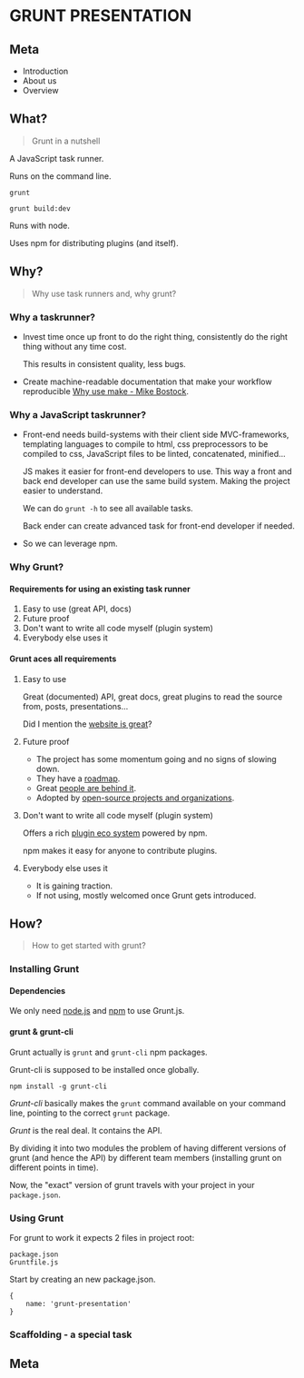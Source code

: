 GRUNT PRESENTATION
==================

## Meta

* Introduction
* About us
* Overview


## What?

> Grunt in a nutshell

A JavaScript task runner.

Runs on the command line.

    grunt

    grunt build:dev

Runs with node.

Uses npm for distributing plugins (and itself).


## Why?

> Why use task runners and, why grunt?


### Why a taskrunner?

*   Invest time once up front to do the right thing, consistently do 
    the right thing without any time cost.

    This results in consistent quality, less bugs.

*   Create machine-readable documentation that make your workflow 
    reproducible [Why use make - Mike Bostock](http://bost.ocks.org/mike/make/).


### Why a JavaScript taskrunner?

*   Front-end needs build-systems with their client side MVC-frameworks,
    templating languages to compile to html, css preprocessors to be 
    compiled to css, JavaScript files to be linted, concatenated, 
    minified...

    JS makes it easier for front-end developers to use. This way a front
    and back end developer can use the same build system. Making the
    project easier to understand. 

    We can do `grunt -h` to see all available tasks.

    Back ender can create advanced task for front-end developer if needed.

*   So we can leverage npm.


### Why Grunt?

#### Requirements for using an existing task runner

1.  Easy to use (great API, docs)
2.  Future proof
3.  Don't want to write all code myself (plugin system)
4.  Everybody else uses it


#### Grunt aces all requirements

1.  Easy to use

    Great (documented) API, great docs, great plugins to read the
    source from, posts, presentations...

    Did I mention the [website is great](http://gruntjs.com)?

2.  Future proof

    *   The project has some momentum going and no signs of slowing down.    
    *   They have a [roadmap](https://github.com/gruntjs/grunt/wiki/Roadmap).
    *   Great [people are behind it](https://github.com/gruntjs?tab=members).
    *   Adopted by [open-source projects and organizations](http://gruntjs.com/who-uses-grunt).

3.  Don't want to write all code myself (plugin system)

    Offers a rich [plugin eco system](http://gruntjs.com/plugins) powered by npm.

    npm makes it easy for anyone to contribute plugins.

4.  Everybody else uses it

    *   It is gaining traction.
    *   If not using, mostly welcomed once Grunt gets introduced.


## How?

> How to get started with grunt?


### Installing Grunt

#### Dependencies

We only need [node.js](http://nodejs.org) and [npm](https://npmjs.org) to use Grunt.js.


#### grunt & grunt-cli

Grunt actually is `grunt` and `grunt-cli` npm packages.

Grunt-cli is supposed to be installed once globally.

    npm install -g grunt-cli

_Grunt-cli_ basically makes the `grunt` command available on your command
line, pointing to the correct `grunt` package.

_Grunt_ is the real deal. It contains the API.

By dividing it into two modules the problem of having different
versions of grunt (and hence the API) by different team members 
(installing grunt on different points in time).

Now, the "exact" version of grunt travels with your project in your
`package.json`.


### Using Grunt

For grunt to work it expects 2 files in project root:

    package.json
    Gruntfile.js

Start by creating an new package.json.

    {
        name: 'grunt-presentation'
    }

### Scaffolding - a special task


## Meta
